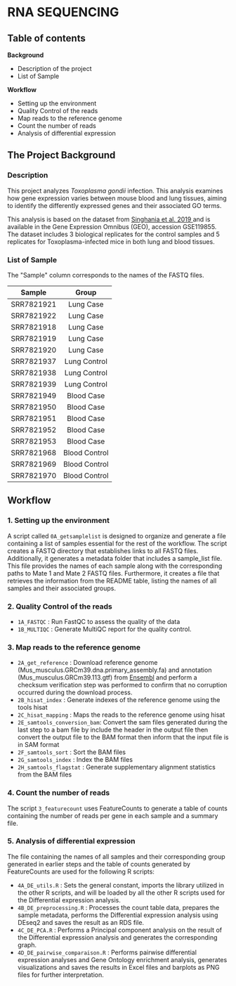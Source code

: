 # **RNA SEQUENCING**

## **Table of contents**

**Background**
- Description of the project
- List of Sample 

**Workflow**

- Setting up the environment
- Quality Control of the reads 
- Map reads to the reference genome 
- Count the number of reads 
- Analysis of differential expression 

## The Project Background
### Description 

This project analyzes _Toxoplasma gondii_ infection. This analysis examines how gene expression varies between mouse blood and lung tissues, aiming to identify the differently expressed genes and their associated GO terms.

This analysis is based on the dataset from [Singhania et al. 2019 ](https://www.nature.com/articles/s41467-019-10601-6) and is available in the Gene Expression Omnibus (GEO), accession GSE119855. The dataset includes 3 biological replicates for the control samples and 5 replicates for Toxoplasma-infected mice in both lung and blood tissues.

### **List of Sample**

The "Sample" column corresponds to the names of the FASTQ files.

|   Sample   |     Group     |
|:----------:|:-------------:|
| SRR7821921 |   Lung Case   |
| SRR7821922 |   Lung Case   |
| SRR7821918 |   Lung Case   |
| SRR7821919 |   Lung Case   |
| SRR7821920 |   Lung Case   |
| SRR7821937 |  Lung Control |
| SRR7821938 |  Lung Control |
| SRR7821939 |  Lung Control |
| SRR7821949 |   Blood Case  |
| SRR7821950 |   Blood Case  |
| SRR7821951 |   Blood Case  |
| SRR7821952 |   Blood Case  |
| SRR7821953 |   Blood Case  |
| SRR7821968 | Blood Control |
| SRR7821969 | Blood Control |
| SRR7821970 | Blood Control |

## Workflow 
### 1. Setting up the environment 
A script called `0A_getsamplelist` is designed to organize and generate a file containing a list of samples essential for the rest of the workflow. The script creates a FASTQ directory that establishes links to all FASTQ files. Additionally, it generates a metadata folder that includes a sample_list file. This file provides the names of each sample along with the corresponding paths to Mate 1 and Mate 2 FASTQ files. Furthermore, it creates a file that retrieves the information from the README table, listing the names of all samples and their associated groups.
### 2. Quality Control of the reads 

* `1A_FASTQC` : Run FastQC to assess the quality of the data
* `1B_MULTIQC` : Generate MultiQC report for the quality control.  

### 3. Map reads to the reference genome 

* `2A_get_reference` : Download reference genome (Mus_musculus.GRCm39.dna.primary_assembly.fa) and annotation (Mus_musculus.GRCm39.113.gtf) from [Ensembl](https://www.ensembl.org/info/data/ftp/index.html) and perform a checksum verification step was performed to confirm that no corruption occurred during the download process.
* `2B_hisat_index` : Generate indexes of the reference genome using the tools hisat
* `2C_hisat_mapping` : Maps the reads to the reference genome using hisat
* `2E_samtools_conversion_bam`: Convert the sam files generated during the last step to a bam file  by include the header in the output file then convert the output file to the BAM format then inform that the input file is in SAM format
* `2F_samtools_sort` : Sort the BAM files
* `2G_samtools_index` : Index the BAM files
* `2H_samtools_flagstat` : Generate supplementary alignment statistics from the BAM files

### 4. Count the number of reads 

The script `3_featurecount` uses FeatureCounts to generate a table of counts containing the number of reads per gene in each sample and a summary file.

### 5. Analysis of differential expression 

The file containing the names of all samples and their corresponding group generated in earlier steps and the table of counts generated by FeatureCounts are used  for the following R scripts:
* `4A_DE_utils.R` : Sets the general constant, imports the  library utilized in the other R scripts, and will be loaded by all the other R scripts used for the Differential expression analysis.
* `4B_DE_preprocessing.R` : Processes the count table data, prepares the sample metadata, performs the Differential expression analysis using DEseq2 and saves the result as an RDS file.
* `4C_DE_PCA.R` : Performs a Principal component analysis on the result of the Differential expression analysis and generates the corresponding graph.
* `4D_DE_pairwise_comparaison.R` : Performs pairwise differential expression analyses and Gene Ontology enrichment analysis, generates visualizations  and saves the results in Excel files and barplots as PNG files for further interpretation.

